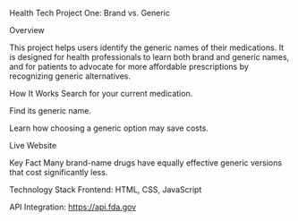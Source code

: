 Health Tech Project One: Brand vs. Generic

Overview

This project helps users identify the generic names of their medications. It is designed for health professionals to learn both brand and generic names, and for patients to advocate for more affordable prescriptions by recognizing generic alternatives.

How It Works
Search for your current medication.

Find its generic name.

Learn how choosing a generic option may save costs.

Live Website


Key Fact
Many brand-name drugs have equally effective generic versions that cost significantly less.

Technology Stack
Frontend: HTML, CSS, JavaScript

API Integration: https://api.fda.gov






